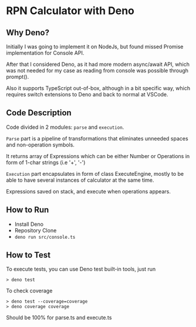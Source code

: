 RPN Calculator with Deno
=======================

Why Deno?
---------

Initially I was going to implement it on NodeJs, but found missed Promise implementation for Console API. 

After that I considered Deno, as it had more modern async/await API, which was not needed for my case as reading from console was possible through prompt().

Also it supports TypeScript out-of-box, although in a bit specific way, which requires switch extensions to Deno and back to normal at VSCode.

Code Description
--------------

Code divided in 2 modules: `parse` and `execution`.

`Parse` part is a pipeline of transformations that eliminates unneeded spaces and non-operation symbols.

It returns array of Expressions which can be either Number or Operations in form of 1-char strings (i.e '+', '-')

`Execution` part encapsulates in form of class ExecuteEngine, mostly to be able to have several instances of calculator at the same time.

Expressions saved on stack, and execute when operations appears.

How to Run
----------

* Install Deno
* Repository Clone
* `deno run src/console.ts`

How to Test
----------
To execute tests, you can use Deno test built-in tools, just run
```shell
> deno test
```

To check coverage
```shell
> deno test --coverage=coverage
> deno coverage coverage
```

Should be 100% for parse.ts and execute.ts
